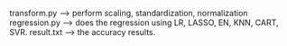 transform.py --> perform scaling, standardization, normalization
regression.py --> does the regression using LR, LASSO, EN, KNN, CART, SVR.
result.txt --> the accuracy results.
